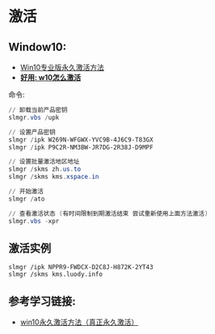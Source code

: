 # 激活

## Window10:

* [Win10专业版永久激活方法](https://jingyan.baidu.com/article/73c3ce2812e0ede50343d9f8.html)
* [**好用: w10怎么激活**](https://zhidao.baidu.com/question/371166074023061124.html)

命令:
```powershell
// 卸载当前产品密钥
slmgr.vbs /upk

// 设置产品密钥
slmgr /ipk W269N-WFGWX-YVC9B-4J6C9-T83GX
slmgr /ipk P9C2R-NM3BW-JR7DG-2R38J-D9MPF

// 设置批量激活地区地址
slmgr /skms zh.us.to
slmgr /skms kms.xspace.in

// 开始激活
slmgr /ato

// 查看激活状态 (有时间限制到期激活结束 尝试重新使用上面方法激活)
slmgr.vbs -xpr
```

## 激活实例

```
slmgr /ipk NPPR9-FWDCX-D2C8J-H872K-2YT43
slmgr /skms kms.luody.info
```

## 参考学习链接:
* [win10永久激活方法（真正永久激活）](https://jingyan.baidu.com/article/9113f81b4d49232b3314c75e.html)
